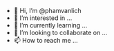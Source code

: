 - 👋 Hi, I’m @phamvanlich
- 👀 I’m interested in ...
- 🌱 I’m currently learning ...
- 💞️ I’m looking to collaborate on ...
- 📫 How to reach me ...

<!---
phamvanlich/phamvanlich is a ✨ special ✨ repository because its `README.md` (this file) appears on your GitHub profile.
You can click the Preview link to take a look at your changes.
--->
